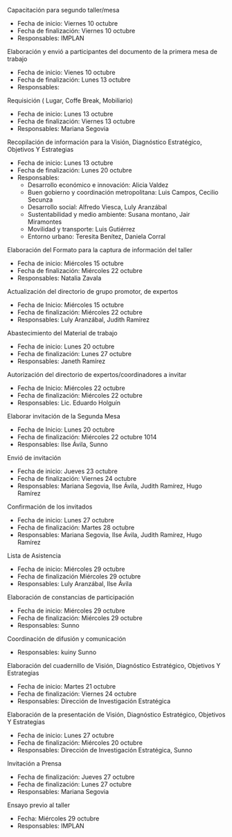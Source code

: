 
Capacitación para segundo taller/mesa

* Fecha de inicio: Viernes 10 octubre
* Fecha de finalización: Viernes 10 octubre
* Responsables: IMPLAN

Elaboración y envió a participantes del documento de la primera mesa de trabajo

* Fecha de inicio: Vienes 10 octubre
* Fecha de finalización:  Lunes 13 octubre
* Responsables:

Requisición ( Lugar, Coffe Break, Mobiliario)

* Fecha de inicio: Lunes 13 octubre
* Fecha de finalización: Viernes 13 octubre
* Responsables: Mariana Segovia

Recopilación de información para la Visión, Diagnóstico Estratégico, Objetivos Y Estrategias

* Fecha de inicio: Lunes 13 octubre
* Fecha de finalización: Lunes 20 octubre
* Responsables:
    * Desarrollo económico e innovación: Alicia Valdez
    * Buen gobierno y coordinación metropolitana: Luis Campos, Cecilio Secunza
    * Desarrollo social: Alfredo Viesca, Luly Aranzábal
    * Sustentabilidad y medio ambiente: Susana montano, Jair Miramontes
    * Movilidad y transporte: Luis Gutiérrez
    * Entorno urbano: Teresita Benítez, Daniela Corral

Elaboración del Formato para la captura de información del taller

* Fecha de inicio: Miércoles 15 octubre
* Fecha de finalización: Miércoles 22 octubre
* Responsables: Natalia Zavala

Actualización del directorio de grupo promotor, de expertos

* Fecha de Inicio: Miércoles 15 octubre
* Fecha de finalización:  Miércoles 22 octubre
* Responsables: Luly Aranzábal, Judith Ramírez

Abastecimiento del Material de trabajo

* Fecha de inicio: Lunes 20 octubre
* Fecha de finalización: Lunes 27 octubre
* Responsables: Janeth Ramírez

Autorización del directorio de expertos/coordinadores a invitar

* Fecha de Inicio: Miércoles 22 octubre
* Fecha de finalización:  Miércoles 22 octubre
* Responsables: Lic. Eduardo Holguín

Elaborar invitación de la Segunda Mesa

* Fecha de Inicio: Lunes 20 octubre
* Fecha de finalización:  Miércoles 22 octubre 1014
* Responsables: Ilse Ávila, Sunno

Envió de invitación

* Fecha de inicio: Jueves 23 octubre
* Fecha de finalización: Viernes 24 octubre
* Responsables: Mariana Segovia, Ilse Ávila, Judith Ramírez, Hugo Ramírez

Confirmación de los invitados

* Fecha de inicio: Lunes 27 octubre
* Fecha de finalización: Martes 28 octubre
* Responsables: Mariana Segovia, Ilse Ávila, Judith Ramírez, Hugo Ramírez

Lista de Asistencia

* Fecha de inicio: Miércoles 29 octubre
* Fecha de finalización Miércoles 29 octubre
* Responsables: Luly Aranzábal, Ilse Ávila

Elaboración de constancias de participación

* Fecha de inicio: Miércoles 29 octubre
* Fecha de finalización: Miércoles 29 octubre
* Responsables: Sunno

Coordinación de difusión y comunicación

* Responsables: kuiny Sunno

Elaboración del cuadernillo de Visión, Diagnóstico Estratégico, Objetivos Y Estrategias

* Fecha de inicio:  Martes 21 octubre
* Fecha de finalización: Viernes 24 octubre
* Responsables: Dirección de Investigación Estratégica

Elaboración de la presentación  de Visión, Diagnóstico Estratégico, Objetivos Y Estrategias

* Fecha de inicio:  Lunes 27 octubre
* Fecha de finalización: Miércoles 20 octubre
* Responsables: Dirección de Investigación Estratégica, Sunno

Invitación a Prensa

* Fecha de finalización:  Jueves 27 octubre
* Fecha de finalización: Lunes 27 octubre
* Responsables: Mariana Segovia

Ensayo previo al taller

* Fecha: Miércoles 29 octubre
* Responsables: IMPLAN
